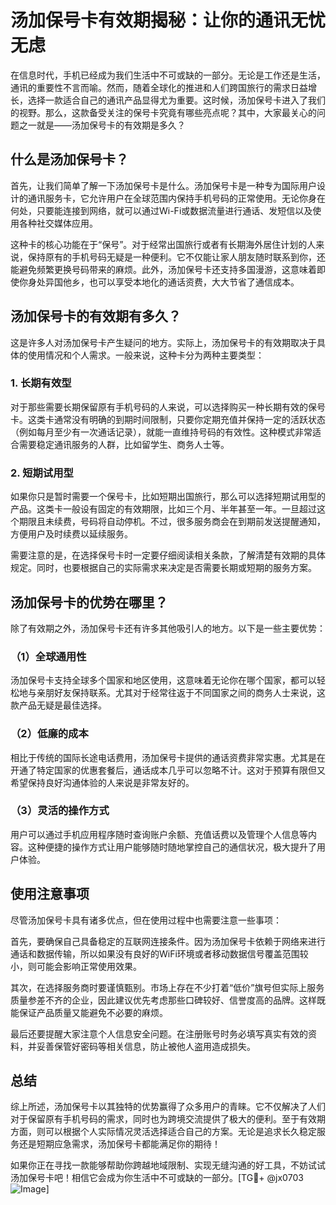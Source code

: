 # 汤加保号卡有效期揭秘：让你的通讯无忧无虑

在信息时代，手机已经成为我们生活中不可或缺的一部分。无论是工作还是生活，通讯的重要性不言而喻。然而，随着全球化的推进和人们跨国旅行的需求日益增长，选择一款适合自己的通讯产品显得尤为重要。这时候，汤加保号卡进入了我们的视野。那么，这款备受关注的保号卡究竟有哪些亮点呢？其中，大家最关心的问题之一就是——汤加保号卡的有效期是多久？

## 什么是汤加保号卡？

首先，让我们简单了解一下汤加保号卡是什么。汤加保号卡是一种专为国际用户设计的通讯服务卡，它允许用户在全球范围内保持手机号码的正常使用。无论你身在何处，只要能连接到网络，就可以通过Wi-Fi或数据流量进行通话、发短信以及使用各种社交媒体应用。

这种卡的核心功能在于“保号”。对于经常出国旅行或者有长期海外居住计划的人来说，保持原有的手机号码无疑是一种便利。它不仅能让家人朋友随时联系到你，还能避免频繁更换号码带来的麻烦。此外，汤加保号卡还支持多国漫游，这意味着即使你身处异国他乡，也可以享受本地化的通话资费，大大节省了通信成本。

## 汤加保号卡的有效期有多久？

这是许多人对汤加保号卡产生疑问的地方。实际上，汤加保号卡的有效期取决于具体的使用情况和个人需求。一般来说，这种卡分为两种主要类型：

### 1. 长期有效型
对于那些需要长期保留原有手机号码的人来说，可以选择购买一种长期有效的保号卡。这类卡通常没有明确的到期时间限制，只要你定期充值并保持一定的活跃状态（例如每月至少有一次通话记录），就能一直维持号码的有效性。这种模式非常适合需要稳定通讯服务的人群，比如留学生、商务人士等。

### 2. 短期试用型
如果你只是暂时需要一个保号卡，比如短期出国旅行，那么可以选择短期试用型的产品。这类卡一般设有固定的有效期限，比如三个月、半年甚至一年。一旦超过这个期限且未续费，号码将自动停机。不过，很多服务商会在到期前发送提醒通知，方便用户及时续费以延续服务。

需要注意的是，在选择保号卡时一定要仔细阅读相关条款，了解清楚有效期的具体规定。同时，也要根据自己的实际需求来决定是否需要长期或短期的服务方案。

## 汤加保号卡的优势在哪里？

除了有效期之外，汤加保号卡还有许多其他吸引人的地方。以下是一些主要优势：

### （1）全球通用性
汤加保号卡支持全球多个国家和地区使用，这意味着无论你在哪个国家，都可以轻松地与亲朋好友保持联系。尤其对于经常往返于不同国家之间的商务人士来说，这款产品无疑是最佳选择。

### （2）低廉的成本
相比于传统的国际长途电话费用，汤加保号卡提供的通话资费非常实惠。尤其是在开通了特定国家的优惠套餐后，通话成本几乎可以忽略不计。这对于预算有限但又希望保持良好沟通体验的人来说是非常友好的。

### （3）灵活的操作方式
用户可以通过手机应用程序随时查询账户余额、充值话费以及管理个人信息等内容。这种便捷的操作方式让用户能够随时随地掌控自己的通信状况，极大提升了用户体验。

## 使用注意事项

尽管汤加保号卡具有诸多优点，但在使用过程中也需要注意一些事项：

首先，要确保自己具备稳定的互联网连接条件。因为汤加保号卡依赖于网络来进行通话和数据传输，所以如果没有良好的WiFi环境或者移动数据信号覆盖范围较小，则可能会影响正常使用效果。

其次，在选择服务商时要谨慎甄别。市场上存在不少打着“低价”旗号但实际上服务质量参差不齐的企业，因此建议优先考虑那些口碑较好、信誉度高的品牌。这样既能保证产品质量又能避免不必要的麻烦。

最后还要提醒大家注意个人信息安全问题。在注册账号时务必填写真实有效的资料，并妥善保管好密码等相关信息，防止被他人盗用造成损失。

## 总结

综上所述，汤加保号卡以其独特的优势赢得了众多用户的青睐。它不仅解决了人们对于保留原有手机号码的需求，同时也为跨境交流提供了极大的便利。至于有效期方面，则可以根据个人实际情况灵活选择适合自己的方案。无论是追求长久稳定服务还是短期应急需求，汤加保号卡都能满足你的期待！

如果你正在寻找一款能够帮助你跨越地域限制、实现无缝沟通的好工具，不妨试试汤加保号卡吧！相信它会成为你生活中不可或缺的一部分。[TG💪+ @jx0703 ![Image](https://github.com/user-attachments/assets/dbca1d08-cadb-493c-b0ec-ad6f7a83f270)]